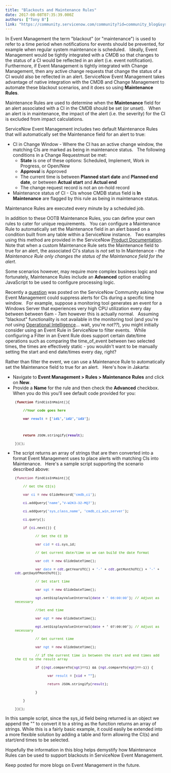 ```yaml
---
title: "Blackouts and Maintenance Rules"
date: 2017-08-08T07:35:39.000Z
authors: ["Tony B"]
link: "https://community.servicenow.com/community?id=community_blog&sys_id=f1ade2a9dbd0dbc01dcaf3231f96191c"
---
```

<p>In Event Management the term "blackout" (or "maintenance") is used to refer to a time period when notifications for events should be prevented, for example when regular system maintenance is scheduled.   Ideally, Event Management would be tightly integrated with a CMDB so that changes to the status of a CI would be reflected in an alert (i.e. event notification).   Furthermore, if Event Management is tightly integrated with Change Management, then any active change requests that change the status of a CI would also be reflected in an alert. ServiceNow Event Management takes advantage of native integration with the CMDB and Change Management to automate these blackout scenarios, and it does so using <strong>Maintenance Rules</strong>.</p><p></p><p>Maintenance Rules are used to determine when the <strong>Maintenance</strong> field for an alert associated with a CI in the CMDB should be set (or unset).   When an alert is in maintenance, the impact of the alert (i.e. the severity) for the CI is excluded from impact calculations.</p><p></p><p>ServiceNow Event Management includes two default Maintenance Rules that will automatically set the Maintenance field for an alert to true:</p><ul><li>CI in Change Window - Where the CI has an active change window, the matching CIs are marked as being in maintenance status.   The following conditions in a Change Requestmust be met:<ul><li><strong>State</strong> is one of these options: Scheduled, Implement, Work in Progress, or Open/New</li><li><strong>Approval</strong> is Approved</li><li>The current time is between <strong>Planned start date</strong> and <strong>Planned end date</strong>, or between <strong>Actual start</strong> and <strong>Actual end</strong></li><li>The change request record is not an on-hold record</li></ul></li><li>Maintenance status of CI - CIs whose CMDB status field is <strong>In Maintenance</strong> are flagged by this rule as being in maintenance status.</li></ul><p></p><p>Maintenance Rules are executed every minute by a scheduled job.</p><p></p><p>In addition to these OOTB Maintenance Rules, you can define your own rules to cater for unique requirements.   You can configure a Maintenance Rule to automatically set the Maintenance field in an alert based on a condition built from any table within a ServiceNow instance.   Two examples using this method are provided in the ServiceNow <a title="ocs.servicenow.com/bundle/jakarta-it-operations-management/page/product/event-management/task/create-maintenance-rule.html" href="https://docs.servicenow.com/bundle/jakarta-it-operations-management/page/product/event-management/task/create-maintenance-rule.html">Product Documentation</a>.   Note that when a custom Maintenance Rule sets the Maintenance field to true for an alert, the associated CI's status is <em>not</em> set to In Maintenance - <em>the Maintenance Rule only changes the status of the Maintenance field for the alert</em>.</p><p></p><p>Some scenarios however, may require more complex business logic and fortunately, Maintenance Rules include an <strong>Advanced</strong> option enabling JavaScript to be used to configure processing logic.</p><p></p><p>Recently a <a title="" _jive_internal="true" href="/community?id=community_question&sys_id=9e444f29dbd8dbc01dcaf3231f96197d">question</a> was posted on the ServiceNow Community asking how Event Management could suppress alerts for CIs during a specific time window.   For example, suppose a monitoring tool generates an event for a Windows Server that experiences very high CPU utilization every day between between 6am - 7am however this is actually normal.   Assuming "blackout" functionality is not available in the monitoring tool (and you're <em>not</em> using <a title="ocs.servicenow.com/bundle/jakarta-it-operations-management/page/product/event-management/concept/operational-metrics.html" href="https://docs.servicenow.com/bundle/jakarta-it-operations-management/page/product/event-management/concept/operational-metrics.html">Operational Intelligence</a>... wait, you're <em>not??</em>), you might initially consider using an Event Rule in ServiceNow to filter events.   While configuring a Filter in an Event Rule does support certain date/time operations such as comparing the time_of_event between two selected times, the times are effectively static - you wouldn't want to be manually setting the start and end date/times every day, right?</p><p></p><p>Rather than filter the event, we can use a Maintenance Rule to automatically set the Maintenance field to true for an alert.   Here's how in Jakarta:</p><ul><li>Navigate to <strong>Event Management &gt; Rules &gt; Maintenance Rules</strong> and click on <strong>New</strong>.</li><li>Provide a <strong>Name</strong> for the rule and then check the <strong>Advanced</strong> checkbox.   When you do this you'll see default code provided for you:</li></ul><p style="padding-left: 30px;"><span style="font-family: 'courier new', courier; font-size: 8pt;">(<span style="color: #660000;"><strong>function</strong></span> findCisInMaint(){</span></p><p style="padding-left: 30px;"><span style="font-family: 'courier new', courier; font-size: 8pt;">     <span style="color: #339900;"><strong>//Your code goes here</strong></span></span></p><p style="padding-left: 30px;"><span style="font-family: 'courier new', courier; font-size: 8pt;">     <span style="color: #660033;"><strong>var</strong></span> <span style="color: #2873ee;"><strong>result</strong></span> = [<span style="color: #2873ee;"><strong>'id1'</strong></span>,<span style="color: #2873ee;"><strong>'id2'</strong></span>,<span style="color: #2873ee;"><strong>'id3'</strong></span>];</span></p><p style="padding-left: 30px;"><span style="font-family: 'courier new', courier; font-size: 8pt;">     </span></p><p style="padding-left: 30px;"><span style="font-family: 'courier new', courier; font-size: 8pt;">     <span style="color: #660000;"><strong>return</strong></span> JSON.stringify(<span style="color: #3a0699;"><strong>result</strong></span>);</span></p><p style="padding-left: 30px;"><span style="font-family: 'courier new', courier; font-size: 8pt;">})();</span></p><ul><li>The script returns an array of strings that are then converted into a format Event Management uses to place alerts with matching CIs into Maintenance.   Here's a sample script supporting the scenario described above:</li></ul><p></p><p style="padding-left: 30px;"><span style="font-size: 8pt; font-family: 'courier new', courier;">(<span style="color: #660033;">function</span> findCisInMaint(){</span></p><p style="padding-left: 30px;"></p><p style="padding-left: 30px;"><span style="color: #339900; font-size: 8pt; font-family: 'courier new', courier;">     // Get the CI(s)</span></p><p style="padding-left: 30px;"><span style="font-family: 'courier new', courier;"><span style="font-size: 8pt;">     <span style="color: #660033;">var</span> <span style="color: #2873ee;">ci</span> = <span style="color: #660033;">new</span> GlideRecord(</span><span style="color: #2873ee; font-size: 8pt;">'cmdb_ci'</span><span style="font-size: 8pt;">);</span></span></p><p style="padding-left: 30px;"><span style="font-size: 8pt; font-family: 'courier new', courier;">     <span style="color: #3a0699;">ci</span>.addQuery(<span style="color: #2873ee;">'name'</span>,<span style="color: #2873ee;">'V-W2K3-32-MQ7'</span>);</span></p><p style="padding-left: 30px;"><span style="font-size: 8pt; font-family: 'courier new', courier;">     <span style="color: #3a0699;">ci</span>.addQuery(<span style="color: #2873ee;">'sys_class_name'</span>, <span style="color: #2873ee;">'cmdb_ci_win_server'</span>);</span></p><p style="padding-left: 30px;"><span style="font-size: 8pt; font-family: 'courier new', courier;">     <span style="color: #3a0699;">ci</span>.query();</span></p><p style="padding-left: 30px;"></p><p style="padding-left: 30px;"><span style="font-size: 8pt; font-family: 'courier new', courier;">     <span style="color: #660033;">if</span> (<span style="color: #3a0699;">ci</span>.next()) {</span></p><p style="padding-left: 30px;"><span style="color: #339900; font-size: 8pt; font-family: 'courier new', courier;">           // Set the CI ID</span></p><p style="padding-left: 30px;"><span style="font-size: 8pt; font-family: 'courier new', courier;">           <span style="color: #660033; font-size: 8pt;">var</span> <span style="color: #2873ee;">cid</span> = <span style="color: #3a0699;">ci</span>.sys_id;</span></p><p style="padding-left: 30px;"><span style="color: #339900; font-size: 8pt; font-family: 'courier new', courier;">           // Get current date/time so we can build the date format</span></p><p style="padding-left: 30px;"><span style="font-size: 8pt; font-family: 'courier new', courier;">           <span style="color: #660033;">var</span> <span style="color: #2873ee;">cdt</span> = <span style="color: #660033;">new</span> GlideDateTime();</span></p><p style="padding-left: 30px;"><span style="font-size: 8pt; font-family: 'courier new', courier;">           <span style="color: #660033; font-size: 8pt;">var</span> <span style="color: #2873ee;">date</span> = <span style="color: #3a0699;">cdt</span>.getYearUTC() + <span style="color: #2873ee;">'-'</span> + <span style="color: #3a0699;">cdt</span>.getMonthUTC() + <span style="color: #2873ee;">'-'</span> + <span style="color: #3a0699;">cdt</span>.getDayOfMonthUTC();</span></p><p style="padding-left: 30px;"><span style="color: #339900; font-size: 8pt; font-family: 'courier new', courier;">           // Set start time</span></p><p style="padding-left: 30px;"><span style="font-size: 8pt; font-family: 'courier new', courier;">           <span style="color: #660033; font-size: 8pt;">var</span> <span style="color: #2873ee;">sgt</span> = <span style="color: #660033; font-size: 8pt;">new</span> GlideDateTime();</span></p><p style="padding-left: 30px;"><span style="font-size: 8pt; font-family: 'courier new', courier;">           <span style="color: #3a0699;">sgt</span>.setDisplayValueInternal(<span style="color: #3a0699;">date</span> + <span style="color: #2873ee;">' 06:00:00'</span>); <span style="color: #339900;">// Adjust as necessary</span></span></p><p style="padding-left: 30px;"><span style="color: #339900; font-size: 8pt; font-family: 'courier new', courier;">           //Set end time</span></p><p style="padding-left: 30px;"><span style="font-size: 8pt; font-family: 'courier new', courier;">           <span style="color: #660033; font-size: 8pt;">var</span> <span style="color: #2873ee;">egt</span> = <span style="color: #660033; font-size: 8pt;">new</span> GlideDateTime();</span></p><p style="padding-left: 30px;"><span style="font-size: 8pt; font-family: 'courier new', courier;">           <span style="color: #3a0699;">egt</span>.setDisplayValueInternal(<span style="color: #3a0699;">date</span> + ' 07:00:00'); <span style="color: #339900;">// Adjust as necessary</span></span></p><p style="padding-left: 30px;"><span style="color: #339900; font-size: 8pt; font-family: 'courier new', courier;">           // Get current time</span></p><p style="padding-left: 30px;"><span style="font-size: 8pt; font-family: 'courier new', courier;">           <span style="color: #660033; font-size: 8pt;">var</span> <span style="color: #2873ee;">ngt</span> = <span style="color: #660033; font-size: 8pt;">new</span> GlideDateTime();</span></p><p style="padding-left: 30px;"></p><p style="padding-left: 30px;"><span style="font-size: 8pt; font-family: 'courier new', courier;">           <span style="color: #339900;">// if the current time is between the start and end times add the CI to the result array</span></span></p><p style="padding-left: 30px;"><span style="font-size: 8pt; font-family: 'courier new', courier;">           <span style="color: #660033; font-size: 8pt;">if</span> ((<span style="color: #3a0699;">ngt</span>.compareTo(<span style="color: #3a0699;">sgt</span>)==1) &amp;&amp; (<span style="color: #3a0699;">ngt</span>.compareTo(<span style="color: #3a0699;">egt</span>)==-1)) {</span></p><p style="padding-left: 30px;"><span style="font-size: 8pt; font-family: 'courier new', courier;">                 <span style="color: #660033; font-size: 8pt;">var</span> <span style="color: #2873ee;">result</span> = [<span style="color: #3a0699;">cid</span> + <span style="color: #2873ee;">""</span>];</span></p><p style="padding-left: 30px;"><span style="font-size: 8pt; font-family: 'courier new', courier;">                 <span style="color: #660033;">return</span> JSON.stringify(<span style="color: #3a0699;">result</span>);</span></p><p style="padding-left: 30px;"><span style="font-size: 8pt; font-family: 'courier new', courier;">           }</span></p><p style="padding-left: 30px;"><span style="font-size: 8pt; font-family: 'courier new', courier;">     }</span></p><p style="padding-left: 30px;"><span style="font-size: 8pt; font-family: 'courier new', courier;">})();</span></p><p></p><p></p><p>In this sample script, since the sys_id field being returned is an object we append the "" to convert it to a string as the function returns an array of strings. While this is a fairly basic example, it could easily be extended into a more flexible solution by adding a table and form allowing the CI(s) and start/end times to be selected.</p><p></p><p>Hopefully the information in this blog helps demystify how Maintenance Rules can be used to support blackouts in ServiceNow Event Management.</p><p></p><p>Keep posted for more blogs on Event Management in the future.</p>